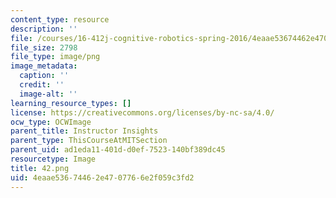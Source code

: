 ```yaml
---
content_type: resource
description: ''
file: /courses/16-412j-cognitive-robotics-spring-2016/4eaae53674462e4707766e2f059c3fd2_42.png
file_size: 2798
file_type: image/png
image_metadata:
  caption: ''
  credit: ''
  image-alt: ''
learning_resource_types: []
license: https://creativecommons.org/licenses/by-nc-sa/4.0/
ocw_type: OCWImage
parent_title: Instructor Insights
parent_type: ThisCourseAtMITSection
parent_uid: ad1eda11-401d-d0ef-7523-140bf389dc45
resourcetype: Image
title: 42.png
uid: 4eaae536-7446-2e47-0776-6e2f059c3fd2
---
```

